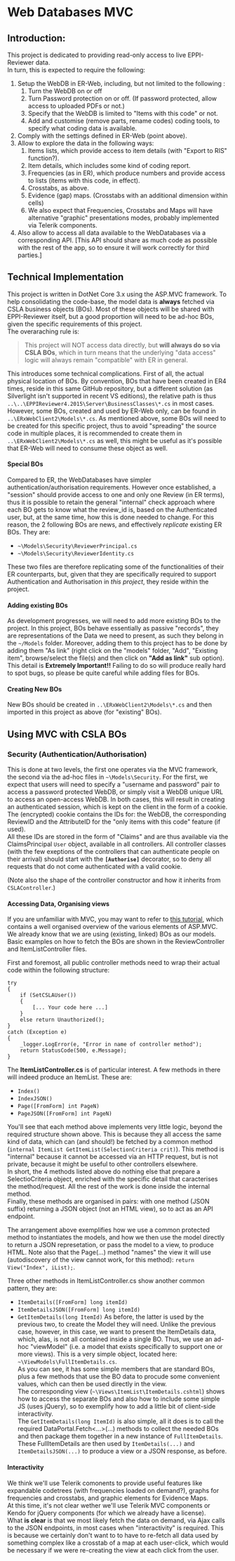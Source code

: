 ﻿# Web Databases MVC
## Introduction:
This project is dedicated to providing read-only access to live EPPI-Reviewer data.  
In turn, this is expected to require the following:

1. Setup the WebDB in ER-Web, including, but not limited to the following :
   1. Turn the WebDB on or off
   2. Turn Password protection on or off. (If password protected, allow access to uploaded PDFs or not.)
   3. Specify that the WebDB is limited to "Items with this code" or not.
   4. Add and customise (remove parts, rename codes) coding tools, to specify what coding data is available.
1. Comply with the settings defined in ER-Web (point above).
3. Allow to explore the data in the following ways:
   1. Items lists, which provide access to item details (with "Export to RIS" function?).
   1. Item details, which includes some kind of coding report.
   1. Frequencies (as in ER), which produce numbers and provide access to lists (items with this code, in effect).
	1. Crosstabs, as above.
    1. Evidence (gap) maps. (Crosstabs with an additional dimension within cells)
    6. We also expect that Frequencies, Crosstabs and Maps will have alternative "graphic" presentations modes, probably implemented via Telerik components.
4. Also allow to access all data available to the WebDatabases via a corresponding API. [This API should share as much code as possible with the rest of the app, so to ensure it will work correctly for third parties.]

## Technical Implementation
This project is written in DotNet Core 3.x using the ASP.MVC framework. To help consolidating the code-base, the model data is **always** fetched via CSLA business objects (BOs). Most of these objects will be shared with EPPI-Reviewer itself, but a good proportion will need to be ad-hoc BOs, given the specific requirements of this project.  
The overaraching rule is:

> This project will NOT access data directly, but **will always do so via CSLA BOs**, which in turn means that the underlying "data access" logic will always remain "compatible" with ER in general.  

This introduces some technical complications. First of all, the actual physical location of BOs. By convention, BOs that have been created in ER4 times, reside in this same GitHub repository, but a different solution (as Silverlight isn't supported in recent VS editions), the relative path is thus `..\..\EPPIReviewer4.2015\Server\BusinessClasses\*.cs` in most cases.  
However, some BOs, created and used by ER-Web only, can be found in `..\ERxWebClient2\Models\*.cs`. As mentioned above, some BOs will need to be created for this specific project, thus to avoid "spreading" the source code in multiple places, it is recommended to create them in `..\ERxWebClient2\Models\*.cs` as well, this might be useful as it's possible that ER-Web will need to consume these object as well.

#### Special BOs
Compared to ER, the WebDatabases have simpler authentication/authorisation requirements. However once established, a "session" should provide access to one and only one Review (in ER terms), thus it is possible to retain the general "internal" check approach where each BO gets to know what the review_id is, based on the Authenticated user, but, at the same time, how this is done needed to change. For this reason, the 2 following BOs are news, and effectively _replicate_ existing ER BOs. They are:
- `~\Models\Security\ReviewerPrincipal.cs`
- `~\Models\Security\ReviewerIdentity.cs`

These two files are therefore replicating some of the functionalities of their ER counterparts, but, given that they are specifically required to support Authentication and Authorisation in _this project_, they reside within the project.

#### Adding existing BOs
As development progresses, we will need to add more existing BOs to the project. In this project, BOs behave essentially as passive "records", they are representations of the Data we need to present, as such they belong in the `~/Models` folder. Moreover, adding them to this project has to be done by adding them "As link" (right click on the "models" folder, "Add", "Existing item", browse/select the file(s) and then click on **"Add as link"** sub option).  
This detail is **Extremely Important!!** Failing to do so will produce really hard to spot bugs, so please be quite careful while adding files for BOs.

#### Creating New BOs
New BOs should be created in `..\ERxWebClient2\Models\*.cs` and then imported in this project as above (for "existing" BOs).

## Using MVC with CSLA BOs
### Security (Authentication/Authorisation)
This is done at two levels, the first one operates via the MVC framework, the second via the ad-hoc files in `~\Models\Security`. For the first, we expect that users will need to specify a "username and password" pair to access a password protected WebDB, or simply visit a WebDB unique URL to access an open-access WebDB. In both cases, this will result in creating an authenticated session, which is kept on the client in the form of a cookie. The (encrypted) cookie contains the IDs for: the WebDB, the corresponding ReviewID and the AttributeID for the "only items with this code" feature (if used).  
All these IDs are stored in the form of "Claims" and are thus available via the ClaimsPrincipal `User` object, available in all controllers. All controller classes (with the few exeptions of the controllers that can authenticate people on their arrival) should start with the **`[Authorise]`** decorator, so to deny all requests that do not come authenticated with a valid cookie.



(Note also the shape of the controller constructor and how it inherits from `CSLAController`.)

#### Accessing Data, Organising views
If you are unfamiliar with MVC, you may want to refer to [this tutorial](https://asp.mvc-tutorial.com/), which contains a well organised overview of the various elements of ASP.MVC.  
We already know that we are using (existing, linked) BOs as our models. Basic examples on how to fetch the BOs are shown in the ReviewController and ItemListController files.

First and foremost, all public controller methods need to wrap their actual code within the following structure:

```
try
{
    if (SetCSLAUser())
    {
        [... Your code here ...]
    }
    else return Unauthorized();
} 
catch (Exception e)
{
    _logger.LogError(e, "Error in name of controller method");
    return StatusCode(500, e.Message);
}

```

The **ItemListController.cs** is of particular interest. A few methods in there will indeed produce an ItemList. These are:
- `Index()`
- `IndexJSON()`
- `Page([FromForm] int PageN)`
- `PageJSON([FromForm] int PageN)`

You'll see that each method above implements very little logic, beyond the required structure shown above. This is because they all access the same kind of data, which can (and should!) be fetched by a common method (`internal ItemList GetItemList(SelectionCriteria crit)`). This method is "internal" because it cannot be accessed via an HTTP request, but is not private, because it might be useful to other controllers elsewhere.  
In short, the 4 methods listed above do nothing else that prepare a SelectioCriteria object, enriched with the specific detail that caracterises the method/request. All the rest of the work is done inside the internal method.  
Finally, these methods are organised in pairs: with one method (JSON suffix) returning a JSON object (not an HTML view), so to act as an API endpoint.

The arrangement above exemplifies how we use a common protected method to instantiates the models, and how we then use the model directly to return a JSON represetation, or pass the model to a view, to produce HTML. Note also that the Page(...) method "names" the view it will use (autodiscovery of the view cannot work, for this method): `return View("Index", iList);`.

Three other methods in ItemListController.cs show another common pattern, they are:
- `ItemDetails([FromForm] long itemId)`
- `ItemDetailsJSON([FromForm] long itemId)`
- `GetItemDetails(long ItemId)`
As before, the latter is used by the previous two, to create the Model they will need. Unlike the previous case, however, in this case, we want to present the ItemDetails data, which, alas, is not all contained inside a single BO. Thus, we use an ad-hoc "viewModel" (i.e. a model that exists specifically to support one or more views). This is a very simple object, located here: `~\ViewModels\FullItemDetails.cs`.  
As you can see, it has some simple members that are standard BOs, plus a few methods that use the BO data to procude some convenient values, which can then be used directly in the view.  
The corresponding view (`~\Views\ItemList\ItemDetails.cshtml`) shows how to access the separate BOs and also how to include some simple JS (uses jQuery), so to exemplify how to add a little bit of client-side interactivity.  
The `GetItemDetails(long ItemId)` is also simple, all it does is to call the required DataPortal.Fetch<...>(...) methods to collect the needed BOs and then package them together in a new instance of `FullItemDetails`. These FullItemDetails are then used by `ItemDetails(...)` and `ItemDetailsJSON(...)` to produce a view or a JSON response, as before.

#### Interactivity
We think we'll use Telerik comonents to provide useful features like expandable codetrees (with frequencies loaded on demand?), graphs for frequencies and crosstabs, and graphic elements for Evidence Maps.  
At this time, it's not clear wether we'll use Telerik MVC components or Kendo for jQuery components (for which we already have a license).  
What **is clear** is that we most likely fetch the data on demand, via Ajax calls to the JSON endpoints, in most cases when "interactivity" is required. This is because we certainly don't want to to have to re-fetch all data used by something complex like a crosstab of a map at each user-click, which would be necessary if we were re-creating the view at each click from the user.

